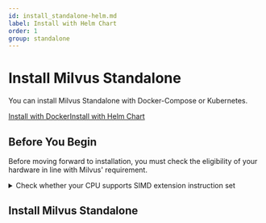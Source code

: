 ```yaml
---
id: install_standalone-helm.md
label: Install with Helm Chart
order: 1
group: standalone
---
```


# Install Milvus Standalone
You can install Milvus Standalone with Docker-Compose or Kubernetes.

<div class="tab-wrapper"><a href="install_standalone-docker.md" class=''>Install with Docker</a><a href="install_standalone-helm.md" class='active '>Install with Helm Chart</a></div>

## Before You Begin

Before moving forward to installation, you must check the eligibility of your hardware in line with Milvus' requirement.


<details><summary>Check whether your CPU supports SIMD extension instruction set</summary>

Milvus' computing operations depend on CPU’s support for SIMD (Single Instruction, Multiple Data) extension instruction set. Whether your CPU supports SIMD extension instruction set is crucial to index building and vector similarity search within Milvus. Ensure that your CPU supports at least one of the following SIMD instruction sets:

- SSE4.2
- AVX
- AVX2
- AVX512

Run the lscpu command to check if your CPU supports the SIMD instruction sets mentioned above:

```
$ lscpu | grep -e sse4_2 -e avx -e avx2 -e avx512
```
</details>


## Install Milvus Standalone

